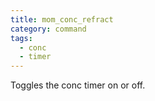 ```yaml
---
title: mom_conc_refract
category: command
tags:
  - conc
  - timer
---
```


Toggles the conc timer on or off.
